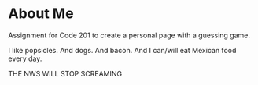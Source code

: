 # About Me
Assignment for Code 201 to create a personal page with a guessing game.

I like popsicles. And dogs. And bacon. And I can/will eat Mexican food every day.

THE NWS WILL STOP SCREAMING

